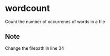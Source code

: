 # wordcount
Count the number of occurrenes of words in a file

## Note
Change the filepath in line 34 
